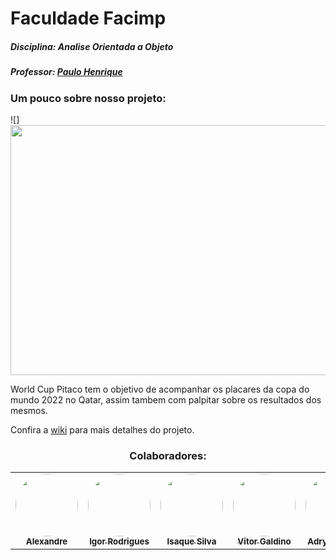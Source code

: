 # Faculdade Facimp

##### Disciplina: Analise Orientada a Objeto
##### Professor: [Paulo Henrique]([https://github.com](https://github.com/agenteph))

### Um pouco sobre nosso projeto:
![]<img src="https://jpimg.com.br/uploads/2021/10/fifa_divulga_o_logotipo_oficial_da_copa_do_mundo_de_2022_no_catar_0.jpg" width="600" height="400">

World Cup Pitaco tem o objetivo de acompanhar os placares da copa do mundo 2022 no Qatar, assim tambem com palpitar sobre os resultados dos mesmos.  



Confira a [wiki](https://github.com/Alssousa/World-Cup-Pitaco/wiki) para mais detalhes do projeto.


<h3 align="center"> Colaboradores:</h3>
 
<table align="center">
  <tr>
    <td align="center"><a href="https://github.com/Alssousa"><img style="border-radius: 50%;" src="https://avatars.githubusercontent.com/u/108706999?v=4" width="100px;" alt=""/><br /><sub><b>Alexandre </b></sub></a><br /></td>
   <td align="center"><a href="https://github.com/hygorr23"><img style="border-radius: 50%;" src="https://avatars.githubusercontent.com/u/65869986?v=4" width="100px;" alt=""/><br /><sub><b>Igor Rodrigues</b></sub></a><br /></td>
   <td align="center"><a href="https://github.com/isaquesil"><img style="border-radius: 50%;" src="https://avatars.githubusercontent.com/u/72052275?v=4" width="100px;" alt=""/><br /><sub><b>Isaque Silva</b></sub></a><br /></td>
   <td align="center"><a href="https://github.com/VDSG6"><img style="border-radius: 50%;" src="https://avatars.githubusercontent.com/u/84148798?v=4" width="100px;" alt=""/><br /><sub><b>Vitor Galdino</b></sub></a><br /></td>
   <td align="center"><a href="https://github.com/Adryan"><img style="border-radius: 50%;" src="https://avatars.githubusercontent.com/u/111914806?v=4" width="100px;" alt=""/><br /><sub><b>Adryan Nunes</b></sub></a><br /></td>
  </tr>
 
</table>
